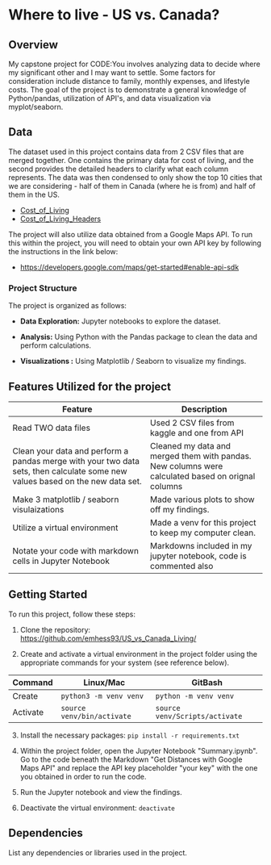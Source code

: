 # Where to live - US vs. Canada?

## Overview

My capstone project for CODE:You involves analyzing data to decide where my significant other and I may want to settle. Some factors for consideration include distance to family, monthly expenses, and lifestyle costs. The goal of the project is to demonstrate a general knowledge of Python/pandas, utilization of API's, and data visualization via myplot/seaborn.

## Data

The dataset used in this project contains data from 2 CSV files that are merged together. One contains the primary data for cost of living, and the second provides the detailed headers to clarify what each column represents. The data was then condensed to only show the top 10 cities that we are considering - half of them in Canada (where he is from) and half of them in the US.

- [Cost_of_Living](https://www.kaggle.com/datasets/mvieira101/global-cost-of-living?select=cost-of-living.csv)
- [Cost_of_Living_Headers](https://www.kaggle.com/datasets/mvieira101/global-cost-of-living?select=cost-of-living.csv)

The project will also utilize data obtained from a Google Maps API. To run this within the project, you will need to obtain your own API key by following the instructions in the link below:

- https://developers.google.com/maps/get-started#enable-api-sdk

### Project Structure

The project is organized as follows:

- **Data Exploration:** Jupyter notebooks to explore the dataset.

- **Analysis:** Using Python with the Pandas package to clean the data and perform calculations.

- **Visualizations :** Using Matplotlib / Seaborn to visualize my findings. 

## Features Utilized for the project

  | Feature        | Description                           |
  |----------------|---------------------------------------|
  | Read TWO data files| Used 2 CSV files from kaggle and one from API         |
  | Clean your data and perform a pandas merge with your two data sets, then calculate some new values based on the new data set.      | Cleaned my data and merged them with pandas. New columns were calculated  based on orignal columns |
  | Make 3 matplotlib / seaborn visulaizations | Made various plots to show off my findings. |
  | Utilize a virtual environment      | Made a venv for this project to keep my computer clean. |
  | Notate your code with markdown cells in Jupyter Notebook | Markdowns included in my jupyter notebook, code is commented also|

## Getting Started

To run this project, follow these steps:

1. Clone the repository: https://github.com/emhess93/US_vs_Canada_Living/
   
2. Create and activate a virtual environment in the project folder using the appropriate commands for your system (see reference below).
   
| Command | Linux/Mac | GitBash |
|---------|-----------|---------|
| Create | `python3 -m venv venv` | `python -m venv venv` |
| Activate | `source venv/bin/activate` | `source venv/Scripts/activate` |


3. Install the necessary packages: `pip install -r requirements.txt`

4. Within the project folder, open the Jupyter Notebook "Summary.ipynb". Go to the code beneath the Markdown "Get Distances with Google Maps API" and replace the API key placeholder "your key" with the one you obtained in order to run the code.

5. Run the Jupyter notebook and view the findings.

6. Deactivate the virtual environment: `deactivate`

## Dependencies

List any dependencies or libraries used in the project.
